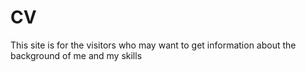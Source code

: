 # CV
This site is for the visitors who may want to get information about the background of me and my skills
